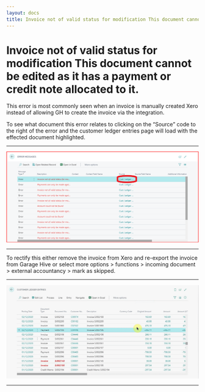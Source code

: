 ```yaml
---
layout: docs
title: Invoice not of valid status for modification This document cannot be edited as it has a payment or credit note allocated to it.
---
```


#   Invoice not of valid status for modification This document cannot be edited as it has a payment or credit note allocated to it.  

This error is most commonly seen when an invoice is manually created Xero instead of allowing GH to create the invoice via the integration. 

To see what document this error relates to clicking on the “Source” code to the right of the error and the customer ledger entries page will load with the effected document highlighted. 

---
![](media/xero-error-source.png)

---

To rectify this either remove the invoice from Xero and re-export the invoice from Garage Hive or select more options > functions > incoming document > external accountancy > mark as skipped.

---

![](media/xero-mark-as-skipped.gif)

---